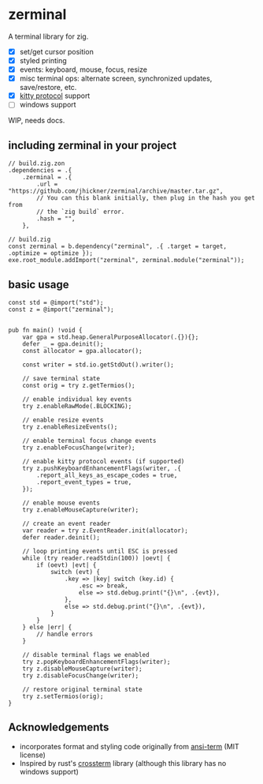 # zerminal

A terminal library for zig.

- [X] set/get cursor position
- [X] styled printing
- [X] events: keyboard, mouse, focus, resize
- [X] misc terminal ops: alternate screen, synchronized updates, save/restore, etc. 
- [X] [kitty protocol](https://sw.kovidgoyal.net/kitty/keyboard-protocol/) support
- [ ] windows support

WIP, needs docs.

## including zerminal in your project
```zig
// build.zig.zon
.dependencies = .{
    .zerminal = .{
        .url = "https://github.com/jhickner/zerminal/archive/master.tar.gz",
        // You can this blank initially, then plug in the hash you get from
        // the `zig build` error.
        .hash = "",
    },

// build.zig
const zerminal = b.dependency("zerminal", .{ .target = target, .optimize = optimize });
exe.root_module.addImport("zerminal", zerminal.module("zerminal"));
```

## basic usage
```zig
const std = @import("std");
const z = @import("zerminal");


pub fn main() !void {
    var gpa = std.heap.GeneralPurposeAllocator(.{}){};
    defer _ = gpa.deinit();
    const allocator = gpa.allocator();

    const writer = std.io.getStdOut().writer();

    // save terminal state
    const orig = try z.getTermios();

    // enable individual key events
    try z.enableRawMode(.BLOCKING);

    // enable resize events
    try z.enableResizeEvents();

    // enable terminal focus change events
    try z.enableFocusChange(writer);

    // enable kitty protocol events (if supported)
    try z.pushKeyboardEnhancementFlags(writer, .{
        .report_all_keys_as_escape_codes = true,
        .report_event_types = true,
    });

    // enable mouse events
    try z.enableMouseCapture(writer);

    // create an event reader
    var reader = try z.EventReader.init(allocator);
    defer reader.deinit();

    // loop printing events until ESC is pressed
    while (try reader.readStdin(100)) |oevt| {
        if (oevt) |evt| {
            switch (evt) {
                .key => |key| switch (key.id) {
                    .esc => break,
                    else => std.debug.print("{}\n", .{evt}),
                },
                else => std.debug.print("{}\n", .{evt}),
            }
        }
    } else |err| {
        // handle errors
    }

    // disable terminal flags we enabled
    try z.popKeyboardEnhancementFlags(writer);
    try z.disableMouseCapture(writer);
    try z.disableFocusChange(writer);

    // restore original terminal state
    try z.setTermios(orig);
}
```

## Acknowledgements
- incorporates format and styling code originally from
[ansi-term](https://github.com/ziglibs/ansi-term) (MIT license)
- Inspired by rust's [crossterm](https://github.com/crossterm-rs/crossterm) library
(although this library has no windows support)
